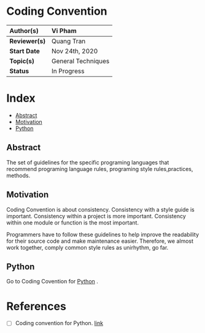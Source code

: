 # Coding Convention

| **Author(s)** | Vi Pham|
| :------------ | :-------------------------------------------------------------------------------------------- |
| **Reviewer(s)** | Quang Tran |
| **Start Date** | Nov 24th, 2020 |
| **Topic(s)** | General Techniques |
| **Status**       | In Progress |

# Index
- [Abstract](abstract)
- [Motivation](motivation)
- [Python](python)

## Abstract
The set of guidelines for the specific programing languages that recommend programing language rules, programing style rules,practices, methods. 

## Motivation

Coding Convention is about consistency.  Consistency with a style guide is important. Consistency within a project is more important. Consistency within one module or function is the most important.

Programmers have to follow these guidelines to help improve the readability for their source code and make maintenance easier.
Therefore, we almost work together, comply common style rules as unirhythm, go far.

## Python

Go to Coding Covention for [Python](python) .

# References
- [ ] Coding convention for Python. [link](https://google.github.io/styleguide/pyguide.html)
